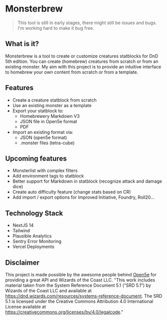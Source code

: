 # Monsterbrew

> This tool is still in early stages, there might still be issues and bugs. I'm working hard to make it bug free.

## What is it?
Monsterbrew is a tool to create or customize creatures statblocks for DnD 5th edition. You can create (homebrew) creatures from scratch or from an existing monster. My aim with this project is to provide an intuitive interface to homebrew your own content from scratch or from a template.

## Features
- Create a creature statblock from scratch
- Use an existing monster as a template
- Export your statblock to:
  - Homebrewery Markdown V3
  - JSON file in Open5e format
  - PDF
- Import an existing format via:
  - JSON (open5e format)
  - .monster files (tetra-cube)

## Upcoming features
- Monsterlist with complex filters
- Add environment tags to statblock
- Better support for Markdown in statblock (recognize attack and damage dice)
- Create auto difficulty feature (change stats based on CR)
- Add import / export options for Improved Initiative, Foundry, Roll20...

## Technology Stack
- NextJS 14
- Tailwind
- Plausible Analytics
- Sentry Error Monitoring
- Vercel Deployments

## Disclaimer
This project is made possible by the awesome people behind [Open5e](https://open5e.com/) for providing a great API and Wizards of the Coast LLC.
"This work includes material taken from the System Reference Document 5.1 (“SRD 5.1”) by Wizards of the Coast LLC and available at https://dnd.wizards.com/resources/systems-reference-document. The SRD 5.1 is licensed under the Creative Commons Attribution 4.0 International License available at https://creativecommons.org/licenses/by/4.0/legalcode."

